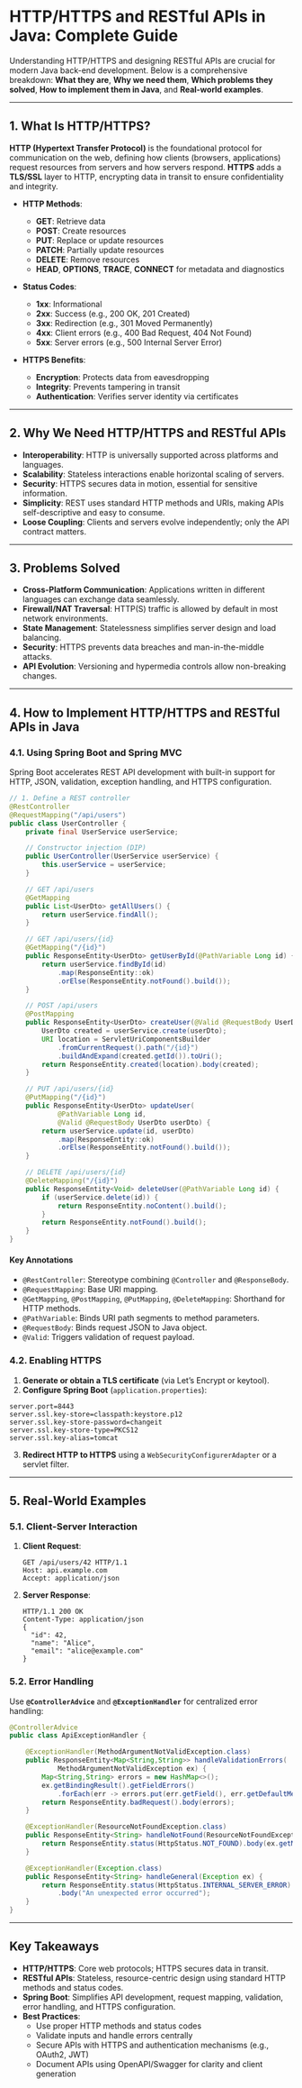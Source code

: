 # HTTP/HTTPS and RESTful APIs in Java: Complete Guide

Understanding HTTP/HTTPS and designing RESTful APIs are crucial for modern Java back-end development. Below is a comprehensive breakdown: **What they are**, **Why we need them**, **Which problems they solved**, **How to implement them in Java**, and **Real-world examples**.

***

## 1. What Is HTTP/HTTPS?

**HTTP (Hypertext Transfer Protocol)** is the foundational protocol for communication on the web, defining how clients (browsers, applications) request resources from servers and how servers respond. **HTTPS** adds a **TLS/SSL** layer to HTTP, encrypting data in transit to ensure confidentiality and integrity.

- **HTTP Methods**:  
  - **GET**: Retrieve data  
  - **POST**: Create resources  
  - **PUT**: Replace or update resources  
  - **PATCH**: Partially update resources  
  - **DELETE**: Remove resources  
  - **HEAD**, **OPTIONS**, **TRACE**, **CONNECT** for metadata and diagnostics  

- **Status Codes**:  
  - **1xx**: Informational  
  - **2xx**: Success (e.g., 200 OK, 201 Created)  
  - **3xx**: Redirection (e.g., 301 Moved Permanently)  
  - **4xx**: Client errors (e.g., 400 Bad Request, 404 Not Found)  
  - **5xx**: Server errors (e.g., 500 Internal Server Error)

- **HTTPS Benefits**:  
  - **Encryption**: Protects data from eavesdropping  
  - **Integrity**: Prevents tampering in transit  
  - **Authentication**: Verifies server identity via certificates  

***

## 2. Why We Need HTTP/HTTPS and RESTful APIs

- **Interoperability**: HTTP is universally supported across platforms and languages.  
- **Scalability**: Stateless interactions enable horizontal scaling of servers.  
- **Security**: HTTPS secures data in motion, essential for sensitive information.  
- **Simplicity**: REST uses standard HTTP methods and URIs, making APIs self-descriptive and easy to consume.  
- **Loose Coupling**: Clients and servers evolve independently; only the API contract matters.

***

## 3. Problems Solved

- **Cross-Platform Communication**: Applications written in different languages can exchange data seamlessly.  
- **Firewall/NAT Traversal**: HTTP(S) traffic is allowed by default in most network environments.  
- **State Management**: Statelessness simplifies server design and load balancing.  
- **Security**: HTTPS prevents data breaches and man-in-the-middle attacks.  
- **API Evolution**: Versioning and hypermedia controls allow non-breaking changes.

***

## 4. How to Implement HTTP/HTTPS and RESTful APIs in Java

### 4.1. Using Spring Boot and Spring MVC

Spring Boot accelerates REST API development with built-in support for HTTP, JSON, validation, exception handling, and HTTPS configuration.

```java
// 1. Define a REST controller
@RestController
@RequestMapping("/api/users")
public class UserController {
    private final UserService userService;

    // Constructor injection (DIP)
    public UserController(UserService userService) {
        this.userService = userService;
    }

    // GET /api/users
    @GetMapping
    public List<UserDto> getAllUsers() {
        return userService.findAll();
    }

    // GET /api/users/{id}
    @GetMapping("/{id}")
    public ResponseEntity<UserDto> getUserById(@PathVariable Long id) {
        return userService.findById(id)
            .map(ResponseEntity::ok)
            .orElse(ResponseEntity.notFound().build());
    }

    // POST /api/users
    @PostMapping
    public ResponseEntity<UserDto> createUser(@Valid @RequestBody UserDto userDto) {
        UserDto created = userService.create(userDto);
        URI location = ServletUriComponentsBuilder
            .fromCurrentRequest().path("/{id}")
            .buildAndExpand(created.getId()).toUri();
        return ResponseEntity.created(location).body(created);
    }

    // PUT /api/users/{id}
    @PutMapping("/{id}")
    public ResponseEntity<UserDto> updateUser(
            @PathVariable Long id,
            @Valid @RequestBody UserDto userDto) {
        return userService.update(id, userDto)
            .map(ResponseEntity::ok)
            .orElse(ResponseEntity.notFound().build());
    }

    // DELETE /api/users/{id}
    @DeleteMapping("/{id}")
    public ResponseEntity<Void> deleteUser(@PathVariable Long id) {
        if (userService.delete(id)) {
            return ResponseEntity.noContent().build();
        }
        return ResponseEntity.notFound().build();
    }
}
```

#### Key Annotations

- `@RestController`: Stereotype combining `@Controller` and `@ResponseBody`.  
- `@RequestMapping`: Base URI mapping.  
- `@GetMapping`, `@PostMapping`, `@PutMapping`, `@DeleteMapping`: Shorthand for HTTP methods.  
- `@PathVariable`: Binds URI path segments to method parameters.  
- `@RequestBody`: Binds request JSON to Java object.  
- `@Valid`: Triggers validation of request payload.  

### 4.2. Enabling HTTPS

1. **Generate or obtain a TLS certificate** (via Let’s Encrypt or keytool).  
2. **Configure Spring Boot** (`application.properties`):

```
server.port=8443
server.ssl.key-store=classpath:keystore.p12
server.ssl.key-store-password=changeit
server.ssl.key-store-type=PKCS12
server.ssl.key-alias=tomcat
```

3. **Redirect HTTP to HTTPS** using a `WebSecurityConfigurerAdapter` or a servlet filter.

***

## 5. Real-World Examples

### 5.1. Client-Server Interaction

1. **Client Request**:  
   ```http
   GET /api/users/42 HTTP/1.1
   Host: api.example.com
   Accept: application/json
   ```
2. **Server Response**:  
   ```http
   HTTP/1.1 200 OK
   Content-Type: application/json
   {
     "id": 42,
     "name": "Alice",
     "email": "alice@example.com"
   }
   ```

### 5.2. Error Handling

Use **`@ControllerAdvice`** and **`@ExceptionHandler`** for centralized error handling:

```java
@ControllerAdvice
public class ApiExceptionHandler {

    @ExceptionHandler(MethodArgumentNotValidException.class)
    public ResponseEntity<Map<String,String>> handleValidationErrors(
            MethodArgumentNotValidException ex) {
        Map<String,String> errors = new HashMap<>();
        ex.getBindingResult().getFieldErrors()
            .forEach(err -> errors.put(err.getField(), err.getDefaultMessage()));
        return ResponseEntity.badRequest().body(errors);
    }

    @ExceptionHandler(ResourceNotFoundException.class)
    public ResponseEntity<String> handleNotFound(ResourceNotFoundException ex) {
        return ResponseEntity.status(HttpStatus.NOT_FOUND).body(ex.getMessage());
    }

    @ExceptionHandler(Exception.class)
    public ResponseEntity<String> handleGeneral(Exception ex) {
        return ResponseEntity.status(HttpStatus.INTERNAL_SERVER_ERROR)
            .body("An unexpected error occurred");
    }
}
```

***

## Key Takeaways

- **HTTP/HTTPS**: Core web protocols; HTTPS secures data in transit.  
- **RESTful APIs**: Stateless, resource-centric design using standard HTTP methods and status codes.  
- **Spring Boot**: Simplifies API development, request mapping, validation, error handling, and HTTPS configuration.  
- **Best Practices**:  
  - Use proper HTTP methods and status codes  
  - Validate inputs and handle errors centrally  
  - Secure APIs with HTTPS and authentication mechanisms (e.g., OAuth2, JWT)  
  - Document APIs using OpenAPI/Swagger for clarity and client generation  

